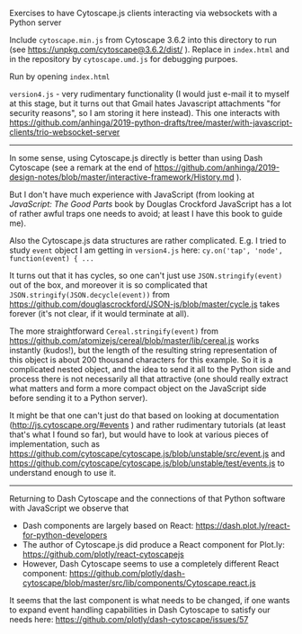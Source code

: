 Exercises to have Cytoscape.js clients interacting via websockets with a Python server

Include `cytoscape.min.js` from Cytoscape 3.6.2 into this directory to run (see https://unpkg.com/cytoscape@3.6.2/dist/ ).
Replace in `index.html` and in the repository by `cytoscape.umd.js` for debugging purpoes.

Run by opening `index.html`

`version4.js` - very rudimentary functionality (I would just e-mail it to myself at this stage, but it turns out that Gmail hates Javascript attachments "for security reasons", so I am storing it here instead). This one interacts with https://github.com/anhinga/2019-python-drafts/tree/master/with-javascript-clients/trio-websocket-server

***

In some sense, using Cytoscape.js directly is better than using Dash Cytoscape (see a remark at the end of https://github.com/anhinga/2019-design-notes/blob/master/interactive-framework/History.md ).

But I don't have much experience with JavaScript (from looking at _JavaScript: The Good Parts_ book by Douglas Crockford JavaScript has a lot of rather awful traps one needs to avoid; at least I have this book to guide me).

Also the Cytoscape.js data structures are rather complicated. E.g. I tried to study `event` object I am getting in `version4.js` here: `cy.on('tap', 'node', function(event) { ...`

It turns out that it has cycles, so one can't just use `JSON.stringify(event)` out of the box, and moreover it is so complicated that `JSON.stringify(JSON.decycle(event))` from https://github.com/douglascrockford/JSON-js/blob/master/cycle.js takes forever (it's not clear, if it would terminate at all).

The more straightforward `Cereal.stringify(event)` from https://github.com/atomizejs/cereal/blob/master/lib/cereal.js works instantly (kudos!), but the length of the resulting string representation of this object is about 200 thousand characters for this example. So it is a complicated nested object, and the idea to send it all to the Python side and process there is not necessarily all that attractive (one should really extract what matters and form a more compact object on the JavaScript side before sending it to a Python server).

It might be that one can't just do that based on looking at documentation (http://js.cytoscape.org/#events ) and rather rudimentary tutorials (at least that's what I found so far), but would have to look at various pieces of implementation, such as https://github.com/cytoscape/cytoscape.js/blob/unstable/src/event.js and https://github.com/cytoscape/cytoscape.js/blob/unstable/test/events.js to understand enough to use it.

***

Returning to Dash Cytoscape and the connections of that Python software with JavaScript we observe that

 * Dash components are largely based on React: https://dash.plot.ly/react-for-python-developers
 * The author of Cytoscape.js did produce a React component for Plot.ly: https://github.com/plotly/react-cytoscapejs
 * However, Dash Cytoscape seems to use a completely different React component: https://github.com/plotly/dash-cytoscape/blob/master/src/lib/components/Cytoscape.react.js
 
It seems that the last component is what needs to be changed, if one wants to expand event handling capabilities in Dash Cytoscape to satisfy our needs here: https://github.com/plotly/dash-cytoscape/issues/57
